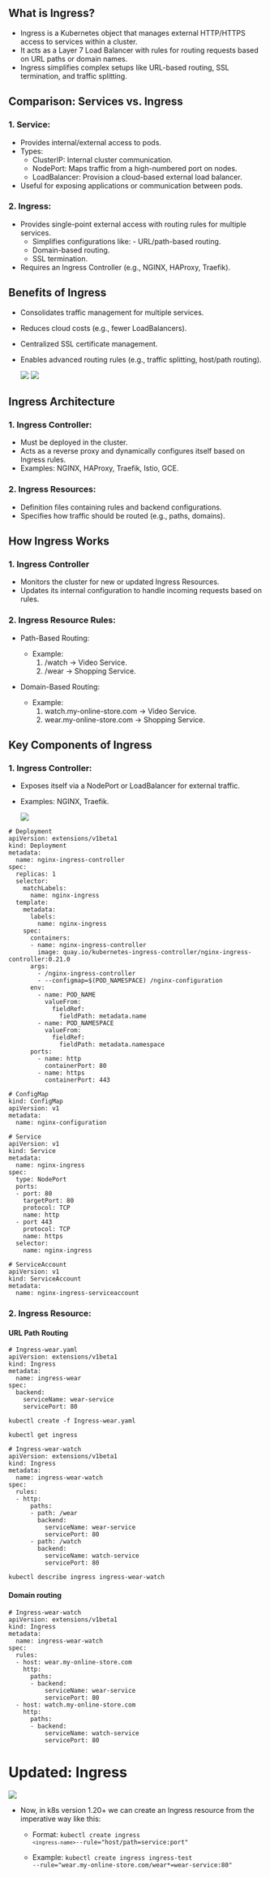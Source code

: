 ## What is Ingress?

- Ingress is a Kubernetes object that manages external HTTP/HTTPS access to services within a cluster.
- It acts as a Layer 7 Load Balancer with rules for routing requests based on URL paths or domain names.
- Ingress simplifies complex setups like URL-based routing, SSL termination, and traffic splitting.

## Comparison: Services vs. Ingress

### 1. Service:

- Provides internal/external access to pods.
- Types:
  - ClusterIP: Internal cluster communication.
  - NodePort: Maps traffic from a high-numbered port on nodes.
  - LoadBalancer: Provision a cloud-based external load balancer.
- Useful for exposing applications or communication between pods.

### 2. Ingress:

- Provides single-point external access with routing rules for multiple services.
  - Simplifies configurations like: - URL/path-based routing.
  - Domain-based routing.
  - SSL termination.
- Requires an Ingress Controller (e.g., NGINX, HAProxy, Traefik).

## Benefits of Ingress

- Consolidates traffic management for multiple services.
- Reduces cloud costs (e.g., fewer LoadBalancers).
- Centralized SSL certificate management.
- Enables advanced routing rules (e.g., traffic splitting, host/path routing).

  <img src="https://github.com/matoanbach/k8s-ckad/blob/main/assets/sec%201/11.png"/>
  <img src="https://github.com/matoanbach/k8s-ckad/blob/main/assets/sec%201/12.png"/>

## Ingress Architecture

### 1. Ingress Controller:

- Must be deployed in the cluster.
- Acts as a reverse proxy and dynamically configures itself based on Ingress rules.
- Examples: NGINX, HAProxy, Traefik, Istio, GCE.

### 2. Ingress Resources:

- Definition files containing rules and backend configurations.
- Specifies how traffic should be routed (e.g., paths, domains).

## How Ingress Works

### 1. Ingress Controller

- Monitors the cluster for new or updated Ingress Resources.
- Updates its internal configuration to handle incoming requests based on rules.

### 2. Ingress Resource Rules:

- Path-Based Routing:

  - Example:
    1. /watch → Video Service.
    2. /wear → Shopping Service.

- Domain-Based Routing:
  - Example:
    1. watch.my-online-store.com → Video Service.
    2. wear.my-online-store.com → Shopping Service.

## Key Components of Ingress

### 1. Ingress Controller:

- Exposes itself via a NodePort or LoadBalancer for external traffic.
- Examples: NGINX, Traefik.

  <img src="https://github.com/matoanbach/k8s-ckad/blob/main/assets/sec%201/13.png"/>

```
# Deployment
apiVersion: extensions/v1beta1
kind: Deployment
metadata:
  name: nginx-ingress-controller
spec:
  replicas: 1
  selector:
    matchLabels:
      name: nginx-ingress
  template:
    metadata:
      labels:
        name: nginx-ingress
    spec:
      containers:
      - name: nginx-ingress-controller
        image: quay.io/kubernetes-ingress-controller/nginx-ingress-controller:0.21.0
      args:
        - /nginx-ingress-controller
        - --configmap=$(POD_NAMESPACE) /nginx-configuration
      env:
        - name: POD_NAME
          valueFrom:
            fieldRef:
              fieldPath: metadata.name
        - name: POD_NAMESPACE
          valueFrom:
            fieldRef:
              fieldPath: metadata.namespace
      ports:
        - name: http
          containerPort: 80
        - name: https
          containerPort: 443
```

```
# ConfigMap
kind: ConfigMap
apiVersion: v1
metadata:
  name: nginx-configuration
```

```
# Service
apiVersion: v1
kind: Service
metadata:
  name: nginx-ingress
spec:
  type: NodePort
  ports:
  - port: 80
    targetPort: 80
    protocol: TCP
    name: http
  - port 443
    protocol: TCP
    name: https
  selector:
    name: nginx-ingress
```

```
# ServiceAccount
apiVersion: v1
kind: ServiceAccount
metadata:
  name: nginx-ingress-serviceaccount
```

### 2. Ingress Resource:

#### URL Path Routing

```
# Ingress-wear.yaml
apiVersion: extensions/v1beta1
kind: Ingress
metadata:
  name: ingress-wear
spec:
  backend:
    serviceName: wear-service
    servicePort: 80
```

```
kubectl create -f Ingress-wear.yaml
```

```
kubectl get ingress
```

```
# Ingress-wear-watch
apiVersion: extensions/v1beta1
kind: Ingress
metadata:
  name: ingress-wear-watch
spec:
  rules:
  - http:
      paths:
      - path: /wear
        backend:
          serviceName: wear-service
          servicePort: 80
      - path: /watch
        backend:
          serviceName: watch-service
          servicePort: 80
```

```
kubectl describe ingress ingress-wear-watch
```

#### Domain routing

```
# Ingress-wear-watch
apiVersion: extensions/v1beta1
kind: Ingress
metadata:
  name: ingress-wear-watch
spec:
  rules:
  - host: wear.my-online-store.com
    http:
      paths:
      - backend:
          serviceName: wear-service
          servicePort: 80
  - host: watch.my-online-store.com
    http:
      paths:
      - backend:
          serviceName: watch-service
          servicePort: 80
```

# Updated: Ingress

  <img src="https://github.com/matoanbach/k8s-ckad/blob/main/assets/sec%201/14.png"/>

- Now, in k8s version 1.20+ we can create an Ingress resource from the imperative way like this:

  - Format: <code>kubectl create ingress `<ingress-name>`--rule="host/path=service:port"</code>

  - Example: <code>kubectl create ingress ingress-test --rule="wear.my-online-store.com/wear\*=wear-service:80"</code>
